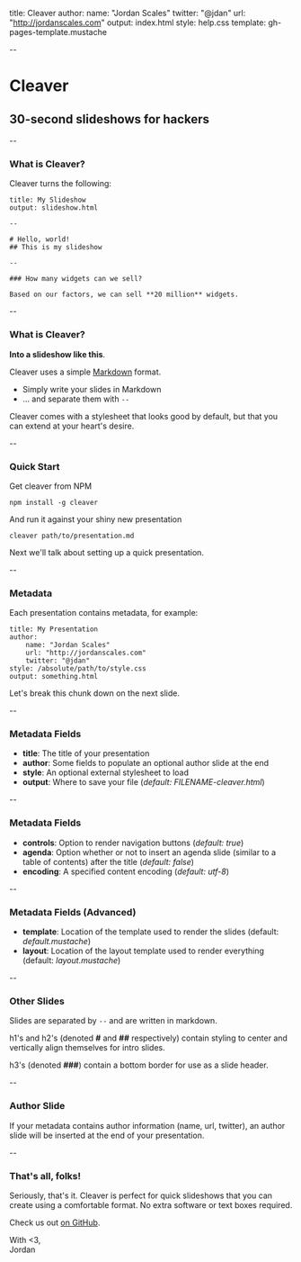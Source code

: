 title: Cleaver
author:
  name: "Jordan Scales"
  twitter: "@jdan"
  url: "http://jordanscales.com"
output: index.html
style: help.css
template: gh-pages-template.mustache

--

# Cleaver
## 30-second slideshows for hackers

--

### What is Cleaver?

Cleaver turns the following:

    title: My Slideshow
    output: slideshow.html

    --

    # Hello, world!
    ## This is my slideshow

    --

    ### How many widgets can we sell?

    Based on our factors, we can sell **20 million** widgets.

--

### What is Cleaver?

**Into a slideshow like this**.

Cleaver uses a simple [Markdown](http://daringfireball.net/projects/markdown/)
format.

* Simply write your slides in Markdown
* ... and separate them with `--`

Cleaver comes with a stylesheet that looks good by default, but that you
can extend at your heart's desire.

--

### Quick Start

Get cleaver from NPM

    npm install -g cleaver

And run it against your shiny new presentation

    cleaver path/to/presentation.md

Next we'll talk about setting up a quick presentation.

--

### Metadata

Each presentation contains metadata, for example:

    title: My Presentation
    author:
        name: "Jordan Scales"
        url: "http://jordanscales.com"
        twitter: "@jdan"
    style: /absolute/path/to/style.css
    output: something.html

Let's break this chunk down on the next slide.

--

### Metadata Fields

* **title**: The title of your presentation
* **author**: Some fields to populate an optional author slide at the end
* **style**: An optional external stylesheet to load
* **output**: Where to save your file (*default: FILENAME-cleaver.html*)

--

### Metadata Fields
* **controls**: Option to render navigation buttons (*default: true*)
* **agenda**: Option whether or not to insert an agenda slide (similar to a table of contents) after the title (*default: false*)
* **encoding**: A specified content encoding (*default: utf-8*)

--

### Metadata Fields (Advanced)
* **template**: Location of the template used to render the slides (default:
 *default.mustache*)
* **layout**: Location of the layout template used to render everything (default:
 *layout.mustache*)

--

### Other Slides

Slides are separated by `--` and are written in markdown.

h1's and h2's (denoted **#** and **##** respectively) contain styling to
center and vertically align themselves for intro slides.

h3's (denoted **###**) contain a bottom border for use as a slide header.

--

### Author Slide

If your metadata contains author information (name, url, twitter), an author
slide will be inserted at the end of your presentation.

--

### That's all, folks!

Seriously, that's it. Cleaver is perfect for quick slideshows that you can
create using a comfortable format. No extra software or text boxes required.

Check us out [on GitHub](http://github.com/jdan/cleaver).

With &lt;3,<br/>Jordan
